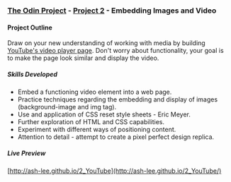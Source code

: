### [The Odin Project](http://www.theodinproject.com/) - [Project 2](http://www.theodinproject.com/html5-and-css3/embedding-images-and-video) - Embedding Images and Video

#### Project Outline
Draw on your new understanding of working with media by building [YouTube's video player page](https://www.youtube.com/watch?v=V74l_zS1x8E). Don't worry about functionality, your goal is to make the page look similar and display the video.

##### Skills Developed
<ul>
	<li>Embed a functioning video element into a web page.</li>
	<li>Practice techniques regarding the embedding and display of images (background-image and img tag).</li>
	<li>Use and application of CSS reset style sheets - Eric Meyer.</li>
	<li>Further exploration of HTML and CSS capabilities.</li>
	<li>Experiment with different ways of positioning content.</li>
	<li>Attention to detail - attempt to create a pixel perfect design replica.</li>
</ul>

##### Live Preview
[http://ash-lee.github.io/2_YouTube](http://ash-lee.github.io/2_YouTube/)